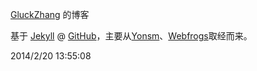 [GluckZhang](http://gluckzhang.github.io) 的博客

基于 [Jekyll](http://jekyllrb.com) @ [GitHub](http://github.com/Yonsm/NET)，主要从[Yonsm](https://github.com/Yonsm/NET)、[Webfrogs](https://github.com/webfrogs/webfrogs.github.com)取经而来。

2014/2/20 13:55:08